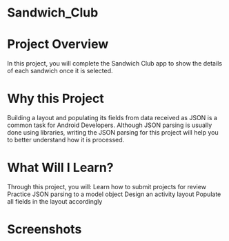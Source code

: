 # Sandwich_Club

# Project Overview

In this project, you will complete the Sandwich Club app to show the details of each sandwich once it is selected.

# Why this Project

Building a layout and populating its fields from data received as JSON is a common task for Android Developers. Although JSON parsing is usually done using libraries, writing the JSON parsing for this project will help you to better understand how it is processed.


# What Will I Learn?

Through this project, you will:
 	Learn how to submit projects for review
 	Practice JSON parsing to a model object
 	Design an activity layout
 	Populate all fields in the layout accordingly

# Screenshots
